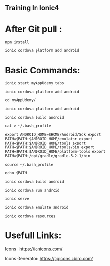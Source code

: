 
Training In Ionic4
-------------------

# After Git pull :
 	
`npm install`

`ionic cordova platform add android`

# Basic Commands:

`ionic start myAppUdemy tabs`

`ionic cordova platform add android`

`cd myAppUdemy/`

`ionic cordova platform add android`

`ionic cordova build android`

`cat > ~/.bash_profile`

`export ANDROID_HOME=$HOME/Android/Sdk
export PATH=$PATH:$ANDROID_HOME/emulator
export PATH=$PATH:$ANDROID_HOME/tools
export PATH=$PATH:$ANDROID_HOME/tools/bin
export PATH=$PATH:$ANDROID_HOME/platform-tools
export PATH=$PATH:/opt/gradle/gradle-5.2.1/bin`

`source ~/.bash_profile`

`echo $PATH`

`ionic cordova build android`

`ionic cordova run android`

`ionic serve`

`ionic cordova emulate android`

`ionic cordova resources`

# Usefull Links:

Icons : https://ionicons.com/

Icons Generator: https://pgicons.abiro.com/